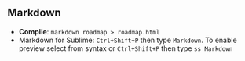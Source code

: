 ## Markdown

- **Compile**: ```markdown roadmap > roadmap.html```
- Markdown for Sublime: ```Ctrl+Shift+P``` then type ```Markdown```. To enable preview select from syntax or  ```Ctrl+Shift+P``` then type ```ss Markdown```

